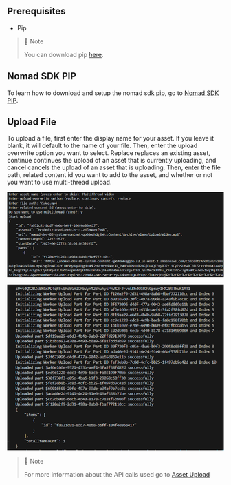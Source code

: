## Prerequisites

- Pip

> 📘 Note
> 
> You can download pip [here](https://pip.pypa.io/en/stable/installation/).

## Nomad SDK PIP

To learn how to download and setup the nomad sdk pip, go to [Nomad SDK PIP](doc:nomad-sdk-pip).

## Upload File

To upload a file, first enter the display name for your asset. If you leave it blank, it will default to the name of your file. Then, enter the upload overwrite option you want to select. Replace replaces an existing asset, continue continues the upload of an asset that is currently uploading, and cancel cancels the upload of an asset that is uploading. Then, enter the file path, related content id you want to add to the asset, and whether or not you want to use multi-thread upload.

![](images/upload-asset.png)

![](images/upload-asset-2.png)

> 📘 Note
> 
> For more information about the API calls used go to [Asset Upload](ref:asset-upload)